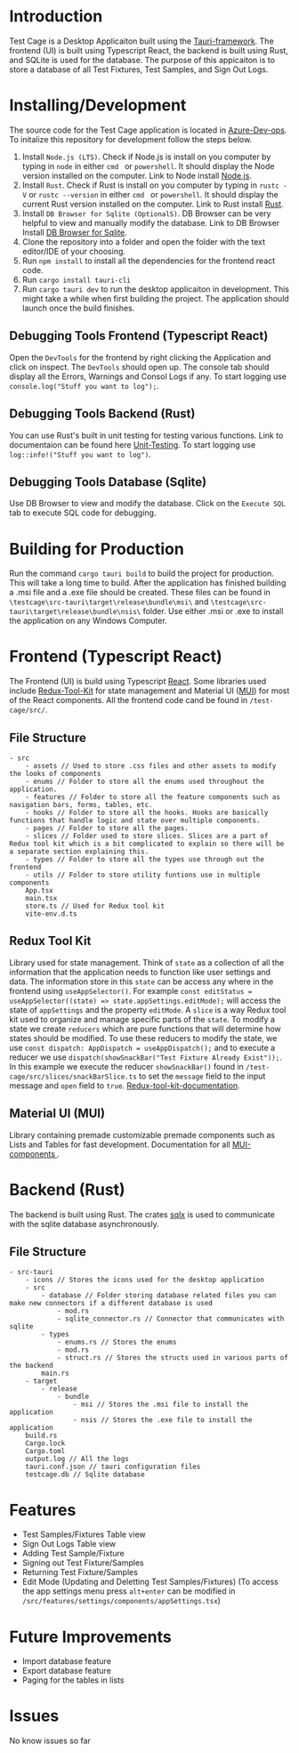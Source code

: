 # Introduction
Test Cage is a Desktop Applicaiton built using the [Tauri-framework](https://tauri.app/v1/guides/getting-started/prerequisites). The frontend (UI) is built using Typescript React, the backend is built using Rust, and SQLite is used for the database. The purpose of this appicaiton is to store a database of all Test Fixtures, Test Samples, and Sign Out Logs.

# Installing/Development
The source code for the Test Cage application is located in [Azure-Dev-ops](https://dev.azure.com/FLC-Embedded/HW-Test/_git/TestCageSignout). To initalize this repository for development follow the steps below.

1. Install `Node.js (LTS)`. Check if Node.js is install on you computer by typing in `node` in either `cmd ` or `powershell`. It should display the Node version installed on the computer. Link to Node install [Node.js](https://nodejs.org/en/download/).
2. Install `Rust`. Check if Rust is install on you computer by typing in `rustc -V` or `rustc --version` in either `cmd ` or `powershell`. It should display the current Rust version installed on the computer. Link to Rust install [Rust](https://www.rust-lang.org/tools/install).
3. Install `DB Browser for Sqlite (OptionalS)`. DB Browser can be very helpful to view and manually modify the database. Link to DB Browser Install [DB Browser for Sqlite](https://sqlitebrowser.org/dl/).
4. Clone the repository into a folder and open the folder with the text editor/IDE of your choosing.
5. Run `npm install` to install all the dependencies for the frontend react code.
6. Run `cargo install tauri-cli`
7. Run `cargo tauri dev` to run the desktop applicaiton in development. This might take a while when first building the project. The application should launch once the build finishes.

## Debugging Tools Frontend (Typescript React)
Open the `DevTools` for the frontend by right clicking the Application and click on inspect. The `DevTools` should open up. The console tab should display all the Errors, Warnings and Consol Logs if any. To start logging use `console.log("Stuff you want to log");`.

## Debugging Tools Backend (Rust)
You can use Rust's built in unit testing for testing various functions. Link to documentaion can be found here [Unit-Testing](https://doc.rust-lang.org/rust-by-example/testing/unit_testing.html). To start logging use `log::info!("Stuff you want to log")`.

## Debugging Tools Database (Sqlite)
Use DB Browser to view and modify the database. Click on the `Execute SQL` tab to execute SQL code for debugging.

# Building for Production
Run the command `cargo tauri build` to build the project for production. This will take a long time to build. After the application has finished building a .msi file and a .exe file should be created. These files can be found in `\testcage\src-tauri\target\release\bundle\msi\` and `\testcage\src-tauri\target\release\bundle\nsis\` folder. Use either .msi or .exe to install the application on any Windows Computer.

# Frontend (Typescript React)
The Frontend (UI) is build using Typescript [React](https://react.dev/reference/react). Some libraries used include [Redux-Tool-Kit](https://redux-toolkit.js.org/usage/usage-guide) for state management and Material UI ([MUI](https://mui.com/material-ui/getting-started/)) for most of the React components. All the frontend code cand be found in `/test-cage/src/`.
## File Structure
```
- src
    - assets // Used to store .css files and other assets to modify the looks of components
    - enums // Folder to store all the enums used throughout the application.
    - features // Folder to store all the feature components such as navigation bars, forms, tables, etc.
    - hooks // Folder to store all the hooks. Hooks are basically functions that handle logic and state over multiple components. 
    - pages // Folder to store all the pages.
    - slices // Folder used to store slices. Slices are a part of Redux tool kit which is a bit complicated to explain so there will be a separate section explaining this.
    - types // Folder to store all the types use through out the frontend
    - utils // Folder to store utility funtions use in multiple components
    App.tsx
    main.tsx
    store.ts // Used for Redux tool kit
    vite-env.d.ts 
```
## Redux Tool Kit
Library used for state management. Think of `state` as a collection of all the information that the application needs to function like user settings and data. The information store in this `state` can be access any where in the frontend using `useAppSelector()`. For example `const editStatus = useAppSelector((state) => state.appSettings.editMode);` will access the state of `appSettings` and the property `editMode`. A `slice` is a way Redux tool kit used to organize and manage specific parts of the `state`. To modify a state we create `reducers` which are pure functions that will determine how states should be modified. To use these reducers to modify the state, we use `const dispatch: AppDispatch = useAppDispatch();` and to execute a reducer we use `dispatch(showSnackBar("Test Fixture Already Exist"));`. In this example we execute the reducer `showSnackBar()` found in `/test-cage/src/slices/snackBarSlice.ts` to set the `message` field to the input message and `open` field to `true`. [Redux-tool-kit-documentation](https://redux-toolkit.js.org/usage/usage-guide).

## Material UI (MUI)
Library containing premade customizable premade components such as Lists and Tables for fast development. Documentation for all [MUI-components ](https://mui.com/material-ui/all-components/).

# Backend (Rust)
The backend is built using Rust. The crates [sqlx](https://github.com/launchbadge/sqlx) is used to communicate with the sqlite database asynchronously.

## File Structure
```
- src-tauri
    - icons // Stores the icons used for the desktop application
    - src
        - database // Folder storing database related files you can make new connectors if a different database is used
            - mod.rs
            - sqlite_connector.rs // Connector that communicates with sqlite
        - types
            - enums.rs // Stores the enums
            - mod.rs
            - struct.rs // Stores the structs used in various parts of the backend
        main.rs
    - target
        - release
            - bundle
                - msi // Stores the .msi file to install the application
                - nsis // Stores the .exe file to install the application
    build.rs
    Cargo.lock
    Cargo.toml 
    output.log // All the logs
    tauri.conf.json // tauri configuration files
    testcage.db // Sqlite database
```

# Features
- Test Samples/Fixtures Table view
- Sign Out Logs Table view
- Adding Test Sample/Fixture 
- Signing out Test Fixture/Samples
- Returning Test Fixture/Samples
- Edit Mode (Updating and Deletting Test Samples/Fixtures) (To access the app settings menu press `alt+enter` can be modified in `/src/features/settings/components/appSettings.tsx`)

# Future Improvements
- Import database feature
- Export database feature
- Paging for the tables in lists

# Issues
No know issues so far

